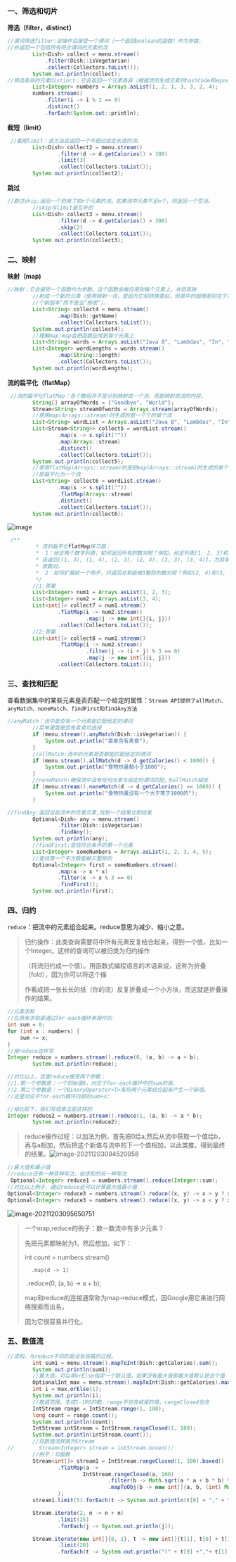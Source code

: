 ### 一、筛选和切片

**筛选（filter，distinct）**

``` java
//谓词筛选filter:该操作会接受一个谓词（一个返回boolean的函数）作为参数，
//并返回一个包括所有符合谓词的元素的流
        List<Dish> collect = menu.stream()
            .filter(Dish::isVegetarian)
            .collect(Collectors.toList());
        System.out.println(collect);
//筛选各异的元素distinct：它会返回一个元素各异（根据流所生成元素的hashCode和equals方法实现）的流。
        List<Integer> numbers = Arrays.asList(1, 2, 1, 3, 3, 2, 4);
        numbers.stream()
            .filter(i -> i % 2 == 0)
            .distinct()
            .forEach(System.out::println);
```

**截短（limit）**

```java
 //截短limit：该方法会返回一个不超过给定长度的流。
        List<Dish> collect2 = menu.stream()
                .filter(d -> d.getCalories() > 300)
                .limit(3)
                .collect(Collectors.toList());
        System.out.println(collect2);
```

**跳过**

```java
//跳过skip:返回一个扔掉了前n个元素的流。如果流中元素不足n个，则返回一个空流。
        //skip与limit是互补的
        List<Dish> collect3 = menu.stream()
                .filter(d -> d.getCalories() > 300)
                .skip(2)
                .collect(Collectors.toList());
        System.out.println(collect3);
```

### 二、映射

**映射（map)**

```java
//映射：它会接受一个函数作为参数。这个函数会被应用到每个元素上，并将其映
        //射成一个新的元素（使用映射一词，是因为它和转换类似，但其中的细微差别在于它是“创建一
        //个新版本”而不是去“修改”）。
        List<String> collect4 = menu.stream()
                .map(Dish::getName)
                .collect(Collectors.toList());
        System.out.println(collect4);
        //理解map:map会把函数应用到每个元素上
        List<String> words = Arrays.asList("Java 8", "Lambdas", "In", "Action");
        List<Integer> wordLengths = words.stream()
                .map(String::length)
                .collect(Collectors.toList());
        System.out.println(wordLengths);
```

**流的扁平化（flatMap）**

```java
 //流的扁平化flatMap：各个数组并不是分别映射成一个流，而是映射成流的内容。
        String[] arrayOfWords = {"Goodbye", "World"};
        Stream<String> streamOfwords = Arrays.stream(arrayOfWords);
        //使用map(Arrays::stream)时生成的是一个个的单个流
        List<String> wordList = Arrays.asList("Java 8", "Lambdas", "In", "Action");
        List<Stream<String>> collect5 = wordList.stream()
                .map(s -> s.split(""))
                .map(Arrays::stream)
                .distinct()
                .collect(Collectors.toList());
        System.out.println(collect5);
        //使用flatMap(Arrays::stream)时是把map(Arrays::stream)时生成的单个流都被合并起来，
	    //即扁平化为一个流
        List<String> collect6 = wordList.stream()
                .map(s -> s.split(""))
                .flatMap(Arrays::stream)
                .distinct()
                .collect(Collectors.toList());
        System.out.println(collect6);
```

![image](https://gitee.com/best-bo-cai/picture/raw/master/img/image-20211201161641507.png)

```java
 /**
         * 流的扁平化flatMap练习题：
         *  1：给定两个数字列表，如何返回所有的数对呢？例如，给定列表[1, 2, 3]和列表[3, 4]，应
         * 该返回[(1, 3), (1, 4), (2, 3), (2, 4), (3, 3), (3, 4)]。为简单起见，你可以用有两个元素的数组来代
         * 表数对。
         *  2：如何扩展前一个例子，只返回总和能被3整除的数对呢？例如(2, 4)和(3, 3)是可以的。
         */
        //1:答案
        List<Integer> num1 = Arrays.asList(1, 2, 3);
        List<Integer> num2 = Arrays.asList(3, 4);
        List<int[]> collect7 = num1.stream()
                .flatMap(i -> num2.stream()
                         .map(j -> new int[]{i, j}))
                .collect(Collectors.toList());
        //2:答案
        List<int[]> collect8 = num1.stream()
                .flatMap(i -> num2.stream()
                         .filter(j -> (i + j) % 3 == 0)
                         .map(j -> new int[]{i, j}))
                .collect(Collectors.toList());
```

### 三、查找和匹配

查看数据集中的某些元素是否匹配一个给定的属性：`Stream API提供了allMatch、anyMatch、noneMatch、findFirst和findAny方法`

```java
//anyMatch：流中是否有一个元素能匹配给定的谓词
        //菜单里面是否有素食可选择
        if (menu.stream().anyMatch(Dish::isVegetarian)) {
            System.out.println("菜单含有素食");
        }
        //allMatch:流中的元素是否都能匹配给定的谓词
        if (menu.stream().allMatch(d -> d.getCalories() < 1000)) {
            System.out.println("食物热量都小于1000");
        }
        //noneMatch:确保流中没有任何元素与给定的谓词匹配,与allMatch相反
        if (menu.stream().noneMatch(d -> d.getCalories() >= 1000)) {
            System.out.println("食物热量没有一个大于等于1000的");
        }

//findAny:返回当前流中的任意元素,找到一个结果立即结束
        Optional<Dish> any = menu.stream()
                .filter(Dish::isVegetarian)
                .findAny();
        System.out.println(any);
        //findFirst:查找符合条件的第一个元素
        List<Integer> someNumbers = Arrays.asList(1, 2, 3, 4, 5);
        //查找第一个平方数能被三整除的
        Optional<Integer> first = someNumbers.stream()
                .map(x -> x * x)
                .filter(x -> x % 3 == 0)
                .findFirst();
        System.out.println(first);
```

### 四、归约

`reduce`：把流中的元素组合起来。reduce意思为减少、缩小之意。

> 归约操作：此类查询需要将中所有元素反复结合起来，得到一个值，比如一个Integer。这样的查询可以被归类为归约操作
>
> （将流归约成一个值）。用函数式编程语言的术语来说，这称为折叠（fold），因为你可以将这个操
>
> 作看成把一张长长的纸（你的流）反复折叠成一个小方块，而这就是折叠操作的结果。

```java
//元素求和
//在原来求和是通过for-each循环来操作的
int sum = 0;
for (int x : numbers) {
    sum += x;
}
//用reduce这样写
Integer reduce = numbers.stream().reduce(0, (a, b) -> a + b);
        System.out.println(reduce);

//对比以上，这里reduce接受两个参数：
//1.第一个参数是：一个初始值0，对应于for-each循环中的sum的值。
//2.第二个参数是：一个BinaryOperator<T>来将两个元素结合起来产生一个新值，
//这里对应于for-each循环内部的sum+x;

//相比较下，我们写成乘法是这样的
Integer reduce2 = numbers.stream().reduce(1, (a, b) -> a * b);
        System.out.println(reduce2);
```

> reduce操作过程：以加法为例，首先把0给a,然后从流中获取一个值给b，再与a相加，然后把这个新值与流中的下一个值相加，以此类推，得到最终的结果。![image-20211203094520958](https://gitee.com/best-bo-cai/picture/raw/master/img/image-20211203094520958.png)

``` java 
//最大值和最小值
//reduce还有一种变种写法，如求和的另一种写法
 Optional<Integer> reduce1 = numbers.stream().reduce(Integer::sum);
//对比以上例子，通过reduce还可以计算最大值最小值
Optional<Integer> reduce3 = numbers.stream().reduce((x, y) -> x > y ? x : y);
Optional<Integer> reduce3 = numbers.stream().reduce((x, y) -> x < y ? x : y);
```

![image-20211203095650751](https://gitee.com/best-bo-cai/picture/raw/master/img/image-20211203095650751.png)

> 一个map,reduce的例子：数一数流中有多少元素？
>
> 先把元素都映射为1，然后想加，如下：
>
> int count = numbers.stream()
>
>  		.map(d -> 1) 
>
> ​		 .reduce(0, (a, b) -> a + b);
>
> ​	map和reduce的连接通常称为map-reduce模式，因Google用它来进行网络搜索而出名，
>
> 因为它很容易并行化。

### 五、数值流

```java
//求和，与reduce不同的是没有装箱的过程。
        int sum1 = menu.stream().mapToInt(Dish::getCalories).sum();
        System.out.println(sum1);
        //最大值，可以用orElse指定一个默认值，如果没有最大值那最大值默认是这个值
        OptionalInt max = menu.stream().mapToInt(Dish::getCalories).max();
        int i = max.orElse(1);
        System.out.println(i);
        //数值范围，生成1-100的数，range不包含结尾的值，rangeClosed包含
        IntStream range = IntStream.range(1, 100);
        long count = range.count();
        System.out.println(count);
        IntStream intStream = IntStream.rangeClosed(1, 100);
        System.out.println(intStream.count());
        //将数值流转换为Stream
//        Stream<Integer> stream = intStream.boxed();
        //例子：勾股数
        Stream<int[]> stream1 = IntStream.rangeClosed(1, 100).boxed()
                .flatMap(a ->
                        IntStream.rangeClosed(a, 100)
                                .filter(b -> Math.sqrt(a * a + b * b) % 1 == 0)
                                .mapToObj(b -> new int[]{a, b, (int) Math.sqrt(a * a + b * b)})
                );
        stream1.limit(5).forEach(t -> System.out.println(t[0] + "," + t[1] + "," + t[2]));

        Stream.iterate(2, n -> n + n)
                .limit(25)
                .forEach(j -> System.out.println(j));

        Stream.iterate(new int[]{0, 1}, t -> new int[]{t[1], t[0] + t[1]})
                .limit(20)
                .forEach(t -> System.out.println("(" + t[0] +","+ t[1] + ")"));
```


